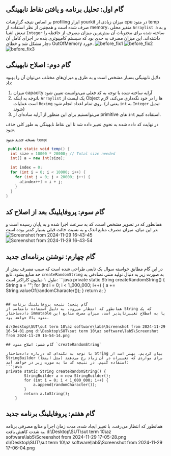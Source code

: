 ## گام اول: تحلیل برنامه و یافتن نقاط نابهینگی

بر اساس نتیجه گزارشات profiling ابزار yourkit میزان زیادی از cpu در متود temp صرف شده است و همچنین از نظر استفاده از memory، متغیر محلی `Arraylist a` و به تبعش اشیا `Integer` ساخته شده برای محتویات آن بیش‌ترین میزان مصرف از حافظه را داشته‌اند. این میزان مصرف به حدی بود که سیستم کامپیوتری بنده در اجرای کامل آن دچار مشکل شد و خطای OutOfMemory خورد.
![before_fix1](https://github.com/user-attachments/assets/06204736-4924-44c3-bcd9-1ba79054ccd1)
![before_fix2](https://github.com/user-attachments/assets/94275055-528b-4090-9c09-034124ff0902)
![before_fix3](https://github.com/user-attachments/assets/a8e72411-46a9-4182-8f45-77af1a261674)

## گام دوم: اصلاح نابهینگی

دلایل نابهنیگی بسیار مشخص است و به طرق و میزان‌های مختلف می‌توان آن را بهبود داد:

1. میزان capacity آرایه ساخته شده با توجه به کد فعلی می‌توانست تعیین شود
2. باتوجه به اینکه `Arraylist` یک لیست از Object ها را در خود نگه‌داری می‌کند، لازم است عملیات `Boxing` روی تمام اعداد انجام شود. (یعنی از `int` به `Integer` تبدیل شوند)
3. می‌توانستیم برای این منظور از آرایه ساده‌ای از primitive های `int` استفاده کنیم.

در نهایت کد داده شده به نحوی تغییر داده شد تا این نقاط نابهینگی به طور کلی حذف شود.

نسخه جدید متود `temp`:

```java
 public static void temp() {
  int size = 10000 * 20000; // Total size needed
  int[] a = new int[size];

  int index = 0;
  for (int i = 0; i < 10000; i++) {
    for (int j = 0; j < 20000; j++) {
      a[index++] = i + j;
    }
  }
}
```

## گام سوم: پروفایلینگ بعد از اصلاح کد

همانطور که در تصویر مشخص است، کد به سرعت اجرا شده و به پایان رسیده است و در این میان، میزان مصرف منابع اندک و به نسبت خالت قبلی بسیار کمتر بوده است.
![Screenshot from 2024-11-29 16-43-45](https://github.com/user-attachments/assets/c404df69-6b46-49a9-be6c-efe19efe3471)
![Screenshot from 2024-11-29 16-43-54](https://github.com/user-attachments/assets/6274227c-3b09-4475-9dc2-700da3684cfc)

## گام چهارم: نوشتن برنامه‌ای جدید

در این گام مطابق خواسته سوال یک تابعی طراحی شده است که سبب مصرف بیش از حد منابع بشود. تابع `createRandomString` به صورت زیر به دنبال تولید متنی تصادفی به طول ۱ میلیون کاراکتر است:
‍‍‍```java
private static String createRandomString() {
String a = "";
for (int i = 0; i < 1_000_000; i++) {
a += String.valueOf(randomCharacter());
}
return a;
}

````

## گام پنجم: نتیجه پروفایلینگ برنامه
همانطور که انتظار می‌رود، به دلیل استفاده نامناسب از String که یک داده‌ساختار immutable یا به اصطلاح تغییرناپذیر است، میزان مصرف منابع این متود بالا خواهد بود.

d:\Desktop\SUT\sut term 10\az software\lab5\Screenshot from 2024-11-29 16-54-01.png d:\Desktop\SUT\sut term 10\az software\lab5\Screenshot from 2024-11-29 16-54-14.png

## گام ششم: اصلاح متود `createRandomString`

با توجه به نکته‌ای که درباره داده‌ساختار String بیان کردیم، بهتر است از StringBuilder برای مواردی که تغییرات در آن زیاد رخ می‌دهند (مثل اینجا) استفاده کنیم. در نتیجه کد ما به صورت زیر در خواهد آمد:
```java
private static String createRandomString() {
        StringBuilder a = new StringBuilder();
        for (int i = 0; i < 1_000_000; i++) {
            a.append(randomCharacter());
        }
        return a.toString();
    }
````

## گام هفتم: پروفایلینگ برنامه جدید

همانطور که انتظار می‌رفت، با تغییر ایجاد شده، مدت زمان اجرا و منابع مصرفی برنامه به شدت کاهش یافت.
d:\Desktop\SUT\sut term 10\az software\lab5\Screenshot from 2024-11-29 17-05-28.png d:\Desktop\SUT\sut term 10\az software\lab5\Screenshot from 2024-11-29 17-06-04.png
